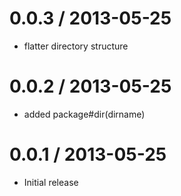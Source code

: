 
0.0.3 / 2013-05-25
==================

  * flatter directory structure

0.0.2 / 2013-05-25
==================

  * added package#dir(dirname)

0.0.1 / 2013-05-25
==================

  * Initial release
